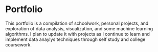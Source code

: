 # Portfolio
This portfolio is a compilation of schoolwork, personal projects, and exploration of data analysis, visualization, and some machine learning algorithms. I plan to update it with projects as I continue to learn and implement data anaylys techniques through self study and college coursework.
